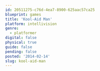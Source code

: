 ```yaml
---
id: 20511275-c76d-4ea7-8900-625aac57ca25
blueprint: games
title: 'Kool-Aid Man'
platform: intellivision
genre:
  - platformer
digital: false
physical: true
guide: false
pending: false
posted: '2014-02-14'
slug: kool-aid-man
---
```

